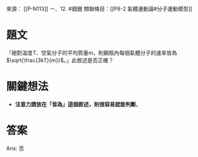 來源： [[P-N113]] ㄧ、12. #錯題 
關聯條目：[[P8-2 氣體運動論#分子運動模型]]
# 題文
「絕對溫度$T$、空氣分子的平均質量$m$，則鋼瓶內每個氣體分子的速率皆為$\sqrt{\frac{3kT}{m}}$。」此敘述是否正確？

# 關鍵想法
- **注意力請放在「皆為」這個敘述，則很容易就能判斷**。

# 答案
Ans: 否